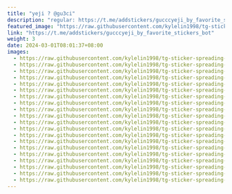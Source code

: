 ```yaml
---
title: "yeji ? @gu3ci"
description: "regular: https://t.me/addstickers/gucccyeji_by_favorite_stickers_bot"
featured_image: "https://raw.githubusercontent.com/kylelin1998/tg-sticker-spreading-worldwide-images/main/img/fd7f9d61-b6db-4326-a926-69d32405511a.jpg"
link: "https://t.me/addstickers/gucccyeji_by_favorite_stickers_bot"
weight: 3
date: 2024-03-01T08:01:37+08:00
images:
  - https://raw.githubusercontent.com/kylelin1998/tg-sticker-spreading-worldwide-images/main/img/fd7f9d61-b6db-4326-a926-69d32405511a.jpg
  - https://raw.githubusercontent.com/kylelin1998/tg-sticker-spreading-worldwide-images/main/img/4d7cc52b-c323-47c5-bc94-7568bf547426.jpg
  - https://raw.githubusercontent.com/kylelin1998/tg-sticker-spreading-worldwide-images/main/img/87bad961-c162-45b4-ab75-2c6a4660e362.jpg
  - https://raw.githubusercontent.com/kylelin1998/tg-sticker-spreading-worldwide-images/main/img/f8f86a14-52b2-490f-90ee-9d8e6f837033.jpg
  - https://raw.githubusercontent.com/kylelin1998/tg-sticker-spreading-worldwide-images/main/img/7cfb00e1-5d58-4001-9937-8a90aecd86d8.jpg
  - https://raw.githubusercontent.com/kylelin1998/tg-sticker-spreading-worldwide-images/main/img/dd50b259-1403-49fd-b9f4-ad188c292e3f.jpg
  - https://raw.githubusercontent.com/kylelin1998/tg-sticker-spreading-worldwide-images/main/img/76803abf-d83d-4efc-b7b2-fc63409e0d63.jpg
  - https://raw.githubusercontent.com/kylelin1998/tg-sticker-spreading-worldwide-images/main/img/cc436826-2a67-4d31-95f0-f49417f6a521.jpg
  - https://raw.githubusercontent.com/kylelin1998/tg-sticker-spreading-worldwide-images/main/img/70e16b85-3f2b-434c-be46-deef65669c24.jpg
  - https://raw.githubusercontent.com/kylelin1998/tg-sticker-spreading-worldwide-images/main/img/d7b87ffc-c2ec-4831-8c2f-51813a66c03e.jpg
  - https://raw.githubusercontent.com/kylelin1998/tg-sticker-spreading-worldwide-images/main/img/ccc4a7e6-cacb-4fd5-b3a7-794c24174ce2.jpg
  - https://raw.githubusercontent.com/kylelin1998/tg-sticker-spreading-worldwide-images/main/img/5f0d5aed-3917-45b8-9529-e8f104a816a0.jpg
  - https://raw.githubusercontent.com/kylelin1998/tg-sticker-spreading-worldwide-images/main/img/fcceeb38-443e-4f68-9246-26b78337ac99.jpg
  - https://raw.githubusercontent.com/kylelin1998/tg-sticker-spreading-worldwide-images/main/img/00c72ca5-e374-468b-a372-d9667c3603e8.jpg
  - https://raw.githubusercontent.com/kylelin1998/tg-sticker-spreading-worldwide-images/main/img/d66eef7e-1a05-4772-b705-4c1f8324907a.jpg
  - https://raw.githubusercontent.com/kylelin1998/tg-sticker-spreading-worldwide-images/main/img/62530ef4-7fda-4782-a778-66af31bd796c.jpg
  - https://raw.githubusercontent.com/kylelin1998/tg-sticker-spreading-worldwide-images/main/img/bfef6f3a-77a2-499d-963b-35b6d94ad5d2.jpg
  - https://raw.githubusercontent.com/kylelin1998/tg-sticker-spreading-worldwide-images/main/img/cb56a54e-3337-480c-8376-7dfabdd5e0ce.jpg
  - https://raw.githubusercontent.com/kylelin1998/tg-sticker-spreading-worldwide-images/main/img/67b7a0e9-d52d-44e5-9ac3-4cb29a78f789.jpg
  - https://raw.githubusercontent.com/kylelin1998/tg-sticker-spreading-worldwide-images/main/img/5fc72171-71a0-4d48-8e66-f42753ca6191.jpg
---
```

